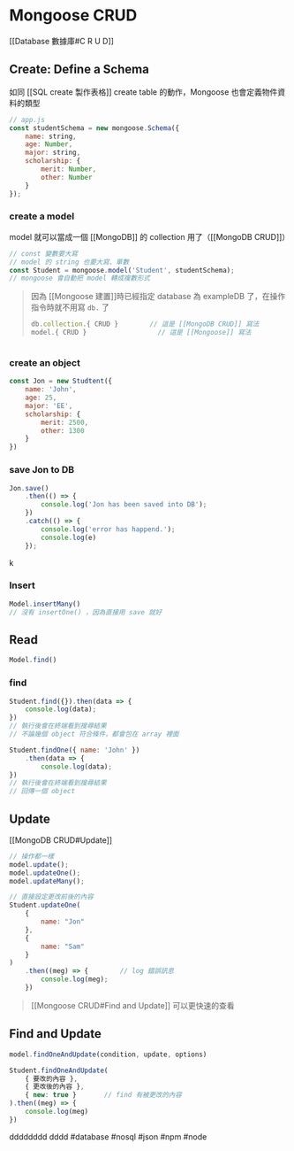 # Mongoose CRUD
[[Database 數據庫#C R U D]]
## Create: Define a Schema
如同 [[SQL create 製作表格]] create table 的動作，Mongoose 也會定義物件資料的類型
```js
// app.js
const studentSchema = new mongoose.Schema({
	name: string,
	age: Number,
	major: string,
	scholarship: {
		merit: Number,
		other: Number
	}
});
```
### create a model
model 就可以當成一個 [[MongoDB]] 的 collection 用了（[[MongoDB CRUD]]）
```js
// const 變數要大寫
// model 的 string 也要大寫、單數
const Student = mongoose.model('Student', studentSchema);
// mongoose 會自動把 model 轉成複數形式
```
> 因為 [[Mongoose 建置]]時已經指定 database 為 exampleDB 了，在操作指令時就不用寫 `db.` 了
> ```js
> db.collection.{ CRUD }		// 這是 [[MongoDB CRUD]] 寫法
> model.{ CRUD }				  // 這是 [[Mongoose]] 寫法
> ```
```

```
### create an object
```js
const Jon = new Studtent({
	name: 'John',
	age: 25,
	major: 'EE',
	scholarship: {
		merit: 2500,
		other: 1300
	}
})
```
### save Jon to DB
```js
Jon.save()
	.then(() => {
		console.log('Jon has been saved into DB');
	})
	.catch(() => {
		console.log('error has happend.');
		console.log(e)
	});
```
k
### Insert
```js
Model.insertMany()
// 沒有 insertOne() ，因為直接用 save 就好
```
## Read
```js
Model.find()
```
### find
```js
Student.find({}).then(data => {
	console.log(data);
})
// 執行後會在終端看到搜尋結果
// 不論幾個 object 符合條件，都會包在 array 裡面
```
```js
Student.findOne({ name: 'John' })
	.then(data => {
		console.log(data);
})
// 執行後會在終端看到搜尋結果
// 回傳一個 object
```
## Update
[[MongoDB CRUD#Update]]
```js
// 操作都一樣
model.update();
model.updateOne();
model.updateMany();
```
```js
// 直接設定更改前後的內容
Student.updateOne(
	{
		name: "Jon"
	},
	{
		name: "Sam"
	}
)
	.then((meg) => {		// log 錯誤訊息
		console.log(meg);
	})
```
> [[Mongoose CRUD#Find and Update]] 可以更快速的查看
## Find and Update
```js
model.findOneAndUpdate(condition, update, options)
```

```js
Student.findOneAndUpdate(
	{ 要改的內容 },
	{ 更改後的內容 },
	{ new: true }		// find 有被更改的內容
).then((meg) => {
	console.log(meg)
})
```
dddddddd
dddd
#database #nosql #json #npm #node